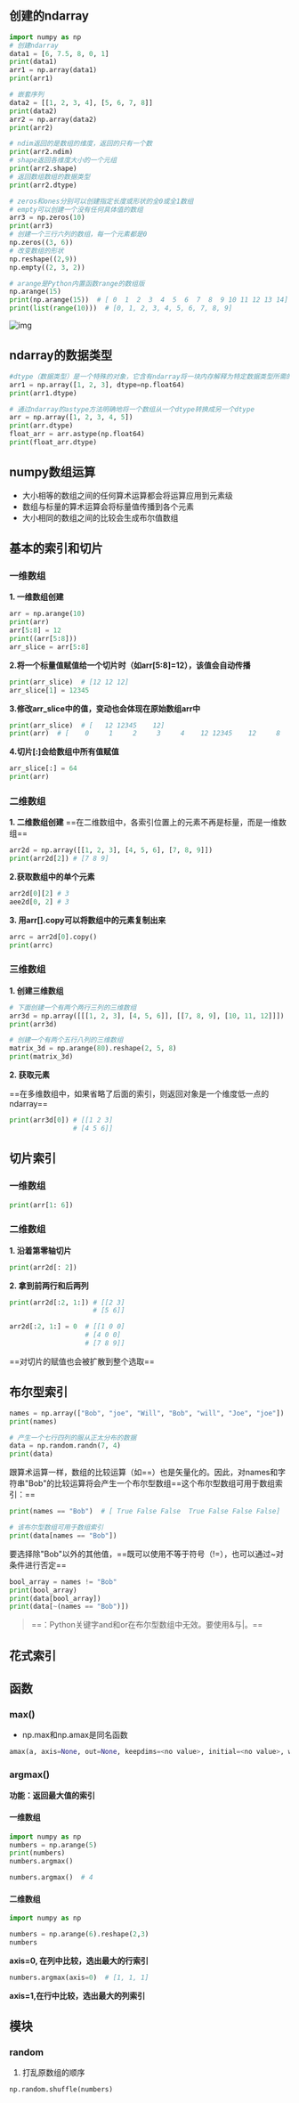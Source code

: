 ## 创建的ndarray

```python
import numpy as np
# 创建ndarray
data1 = [6, 7.5, 8, 0, 1]
print(data1)
arr1 = np.array(data1)
print(arr1)

# 嵌套序列
data2 = [[1, 2, 3, 4], [5, 6, 7, 8]]
print(data2)
arr2 = np.array(data2)
print(arr2)

# ndim返回的是数组的维度，返回的只有一个数
print(arr2.ndim)
# shape返回各维度大小的一个元组
print(arr2.shape)
# 返回数组数组的数据类型
print(arr2.dtype)

# zeros和ones分别可以创建指定长度或形状的全0或全1数组
# empty可以创建一个没有任何具体值的数组
arr3 = np.zeros(10)
print(arr3)
# 创建一个三行六列的数组，每一个元素都是0
np.zeros((3, 6))
# 改变数组的形状
np.reshape((2,9))
np.empty((2, 3, 2))

# arange是Python内置函数range的数组版
np.arange(15)
print(np.arange(15))  # [ 0  1  2  3  4  5  6  7  8  9 10 11 12 13 14]
print(list(range(10)))  # [0, 1, 2, 3, 4, 5, 6, 7, 8, 9]

```

![img](https://camo.githubusercontent.com/a5bfc7ddb3084e72bcfc9057d81524960a6b490d7309043bc547670ff40c149d/687474703a2f2f75706c6f61642d696d616765732e6a69616e7368752e696f2f75706c6f61645f696d616765732f373137383639312d373861623131663637653730373761362e706e673f696d6167654d6f6772322f6175746f2d6f7269656e742f7374726970253743696d61676556696577322f322f772f31323430)

## ndarray的数据类型

```python
#dtype（数据类型）是一个特殊的对象，它含有ndarray将一块内存解释为特定数据类型所需的信息
arr1 = np.array([1, 2, 3], dtype=np.float64)
print(arr1.dtype)

# 通过ndarray的astype方法明确地将一个数组从一个dtype转换成另一个dtype
arr = np.array([1, 2, 3, 4, 5])
print(arr.dtype)
float_arr = arr.astype(np.float64)
print(float_arr.dtype)
```

## numpy数组运算

+ 大小相等的数组之间的任何算术运算都会将运算应用到元素级
+ 数组与标量的算术运算会将标量值传播到各个元素
+ 大小相同的数组之间的比较会生成布尔值数组

## 基本的索引和切片



### 一维数组

**1. 一维数组创建**

```python
arr = np.arange(10)
print(arr)
arr[5:8] = 12
print((arr[5:8]))
arr_slice = arr[5:8]

```
**2.将一个标量值赋值给一个切片时（如arr[5:8]=12），该值会自动传播**
```python
print(arr_slice)  # [12 12 12]
arr_slice[1] = 12345
```
**3.修改arr_slice中的值，变动也会体现在原始数组arr中**
```python
print(arr_slice)  # [   12 12345    12]
print(arr)  # [    0     1     2     3     4    12 12345    12     8     9]
```
**4.切片[:]会给数组中所有值赋值**
```python
arr_slice[:] = 64
print(arr)
```

### 二维数组

**1.  二维数组创建**
==在二维数组中，各索引位置上的元素不再是标量，而是一维数组==

```python
arr2d = np.array([[1, 2, 3], [4, 5, 6], [7, 8, 9]])
print(arr2d[2]) # [7 8 9]
```
**2.获取数组中的单个元素**
```python
arr2d[0][2] # 3
aee2d[0, 2] # 3
```

**3.  用arr[].copy可以将数组中的元素复制出来**

```python
arrc = arr2d[0].copy()
print(arrc)
```

### 三维数组

**1.  创建三维数组**

```python
# 下面创建一个有两个两行三列的三维数组
arr3d = np.array([[[1, 2, 3], [4, 5, 6]], [[7, 8, 9], [10, 11, 12]]])
print(arr3d)

# 创建一个有两个五行八列的三维数组
matrix_3d = np.arange(80).reshape(2, 5, 8)
print(matrix_3d)
```

**2. 获取元素**

==在多维数组中，如果省略了后面的索引，则返回对象是一个维度低一点的ndarray==

```python
print(arr3d[0]) # [[1 2 3]
                # [4 5 6]]
```

## 切片索引

### 一维数组

```python
print(arr[1: 6])
```

### 二维数组

**1. 沿着第零轴切片**

```python
print(arr2d[: 2])
```

**2.  拿到前两行和后两列**

```python
print(arr2d[:2, 1:]) # [[2 3]
                     # [5 6]]

arr2d[:2, 1:] = 0  # [[1 0 0]
                   # [4 0 0]
                   # [7 8 9]]
```

==对切片的赋值也会被扩散到整个选取==

## 布尔型索引

```python
names = np.array(["Bob", "joe", "Will", "Bob", "will", "Joe", "joe"])
print(names)

# 产生一个七行四列的服从正太分布的数据
data = np.random.randn(7, 4)
print(data)
```

跟算术运算一样，数组的比较运算（如\==）也是矢量化的。因此，对names和字符串"Bob"的比较运算将会产生一个布尔型数组==这个布尔型数组可用于数组索引：==

```python
print(names == "Bob")  # [ True False False  True False False False]

# 该布尔型数组可用于数组索引
print(data[names == "Bob"])
```

要选择除"Bob"以外的其他值，==既可以使用不等于符号（!=），也可以通过~对条件进行否定==

```python
bool_array = names != "Bob"
print(bool_array)
print(data[bool_array])
print(data[~(names == "Bob")])
```

> ==：Python关键字and和or在布尔型数组中无效。要使用&与|。==

## 花式索引

## 函数

### max()

+ np.max和np.amax是同名函数

```python
amax(a, axis=None, out=None, keepdims=<no value>, initial=<no value>, where=<no value>)
```

### argmax()

**功能：返回最大值的索引**

#### 一维数组

```python
import numpy as np
numbers = np.arange(5)
print(numbers)
numbers.argmax()
```

```python
numbers.argmax()  # 4
```



#### 二维数组

```python
import numpy as np

numbers = np.arange(6).reshape(2,3)
numbers
```



**axis=0, 在列中比较，选出最大的行索引**

```python
numbers.argmax(axis=0)  # [1, 1, 1]
```

**axis=1,在行中比较，选出最大的列索引**

## 模块

### random

1. 打乱原数组的顺序

```python
np.random.shuffle(numbers)
```



